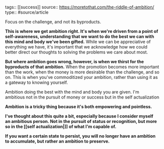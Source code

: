 tags:: [[success]]
source:: https://moretothat.com/the-riddle-of-ambition/
type:: #source/article

Focus on the challenge, and not its byproducts.


**This is where we get ambition right. It's when we're driven from a point of self-awareness, understanding that we want to do the best we can with this mind and body we've been gifted.** While we can be appreciative of everything we have, it's important that we acknowledge how we could better direct our thoughts to solving the problems we care about most.


**But where ambition goes wrong, however, is when we thirst for the byproducts of that ambition.** When the promotion becomes more important than the work, when the money is more desirable than the challenge, and so on. This is when you've commoditized your ambition, rather than using it as a gateway to knowing yourself.

Ambition doing the best with the mind and body you are given.
I'm ambitious not in the pursuit of money or success but in the self actualization 

**Ambition is a tricky thing because it's both empowering and pointless.**

**I've thought about this quite a bit, especially because I consider myself an ambitious person. Not in the pursuit of status or recognition, but more so in the [[self actualization|]] of what I'm capable of.**

**If you want a certain state to persist, you will no longer have an ambition to accumulate, but rather an ambition to preserve.**